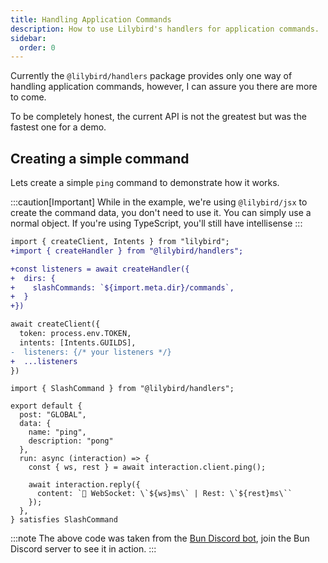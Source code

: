 ```yaml
---
title: Handling Application Commands
description: How to use Lilybird's handlers for application commands.
sidebar:
  order: 0
---
```


Currently the `@lilybird/handlers` package provides only one way of handling application commands, however, I can assure you there are more to come.

To be completely honest, the current API is not the greatest but was the fastest one for a demo.

## Creating a simple command

Lets create a simple `ping` command to demonstrate how it works.

:::caution[Important]
While in the example, we're using `@lilybird/jsx` to create the command data, you don't need to use it. You can simply use a normal object. If you're using TypeScript, you'll still have intellisense
:::

```diff lang="ts" title="index.ts"
import { createClient, Intents } from "lilybird";
+import { createHandler } from "@lilybird/handlers";

+const listeners = await createHandler({
+  dirs: {
+    slashCommands: `${import.meta.dir}/commands`,
+  }
+})

await createClient({
  token: process.env.TOKEN,
  intents: [Intents.GUILDS],
-  listeners: {/* your listeners */}
+  ...listeners
})
```

```tsx title="commands/ping.tsx"
import { SlashCommand } from "@lilybird/handlers";

export default {
  post: "GLOBAL",
  data: {
    name: "ping",
    description: "pong"
  },
  run: async (interaction) => {
    const { ws, rest } = await interaction.client.ping();

    await interaction.reply({
      content: `🏓 WebSocket: \`${ws}ms\` | Rest: \`${rest}ms\``
    });
  },
} satisfies SlashCommand
```

:::note
The above code was taken from the [Bun Discord bot](https://github.com/xHyroM/bun-discord-bot), join the Bun Discord server to see it in action.
:::